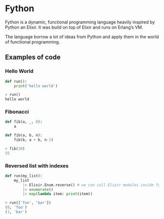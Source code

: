 # Fython

Fython is a dynamic, functional programming language heavily inspired by Python an Elixir. It was build on top of Elixir and runs on Erlang’s VM.

The language borrow a lot of ideas from Python and apply them in the world of functional programming. 

## Examples of code

### Hello World

```python
def run():
    print('hello world')

> run()
hello world
```

### Fibonacci

```python
def fib(a, _, 0):
    a

def fib(a, b, n):
    fib(b, a + b, n-1)

> fib(10)
55
```

### Reversed list with indexes

```python
def run(my_list):
    my_list
        |> Elixir.Enum.reverse() # we can call Elixir modules inside fython
        |> enumerate()
        |> map(lambda item: print(item))

> run(['foo', 'bar'])
(0, 'foo')
(1, 'bar')
```
